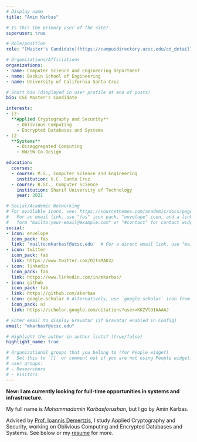 ```yaml
---
# Display name
title: "Amin Karbas"

# Is this the primary user of the site?
superuser: true

# Role/position
role: "[Master's Candidate](https://campusdirectory.ucsc.edu/cd_detail?uid=mkarbasf)"

# Organizations/Affiliations
organizations:
- name: Computer Science and Engineering Department
- name: Baskin School of Engineering
- name: University of California Santa Cruz

# Short bio (displayed in user profile at end of posts)
bio: CSE Master's Candidate

interests:
- |2-
  **Applied Cryptography and Security**
    - Oblivious Computing
    - Encrypted Databases and Systems
- |2-
  **Systems**
    - Disaggregated Computing
    - HW/SW Co-Design

education:
  courses:
  - course: M.S., Computer Science and Engineering
    institution: U.C. Santa Cruz
  - course: B.Sc., Computer Science
    institution: Sharif University of Technology
    year: 2021

# Social/Academic Networking
# For available icons, see: https://sourcethemes.com/academic/docs/page-builder/#icons
#   For an email link, use "fas" icon pack, "envelope" icon, and a link in the
#   form "mailto:your-email@example.com" or "#contact" for contact widget.
social:
- icon: envelope
  icon_pack: fas
  link: 'mailto:mkarbasf@ucsc.edu'  # For a direct email link, use "mailto:test@example.org".
- icon: twitter
  icon_pack: fab
  link: https://www.twitter.com/OItsMAK2/
- icon: linkedin
  icon_pack: fab
  link: https://www.linkedin.com/in/mkarbas/
- icon: github
  icon_pack: fab
  link: https://github.com/akarbas
- icon: google-scholar # Alternatively, use `google-scholar` icon from `ai` icon pack
  icon_pack: ai
  link: https://scholar.google.com/citations?user=KKZVlOIAAAAJ

# Enter email to display Gravatar (if Gravatar enabled in Config)
email: "mkarbasf@ucsc.edu"

# Highlight the author in author lists? (true/false)
highlight_name: true

# Organizational groups that you belong to (for People widget)
#   Set this to `[]` or comment out if you are not using People widget.
# user_groups:
# - Researchers
# - Visitors
---
```


**New: I am currently looking for full-time opportunities in systems and infrastructure.**

My full name is *Mohammadamin Karbasforushan*, but I go by Amin Karbas.

Advised by [Prof. Ioannis Demertzis](https://www.idemertzis.com), I study Applied Cryptography and Security, working on Oblivious Computing and Encrypted Databases and Systems.
See below or my [resume](/media/AminKarbas_resume.pdf) for more.

